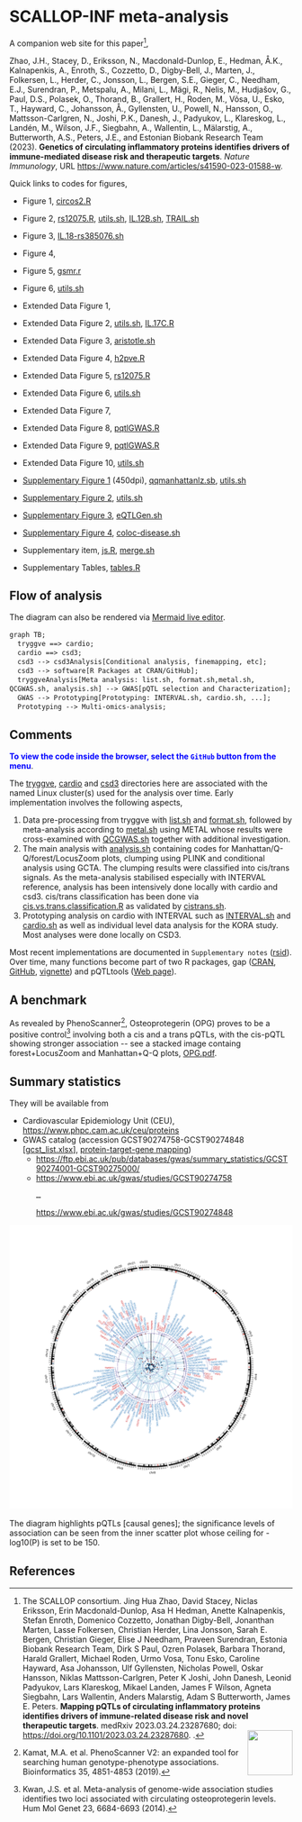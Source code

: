 # SCALLOP-INF meta-analysis

A companion web site for this paper[^medRxiv], 

Zhao, J.H., Stacey, D., Eriksson, N., Macdonald-Dunlop, E., Hedman, Å.K., Kalnapenkis, A., Enroth, S., Cozzetto, D., Digby-Bell, J., Marten, J., Folkersen, L., Herder, C., Jonsson, L., Bergen, S.E., Gieger, C., Needham, E.J., Surendran, P., Metspalu, A., Milani, L., Mägi, R., Nelis, M., Hudjašov, G., Paul, D.S., Polasek, O., Thorand, B., Grallert, H., Roden, M., Võsa, U., Esko, T., Hayward, C., Johansson, Å., Gyllensten, U., Powell, N., Hansson, O., Mattsson-Carlgren, N., Joshi, P.K., Danesh, J., Padyukov, L., Klareskog, L., Landén, M., Wilson, J.F., Siegbahn, A., Wallentin, L., Mälarstig, A., Butterworth, A.S., Peters, J.E., and Estonian Biobank Research Team (2023). **Genetics of circulating inflammatory proteins identifies drivers of immune-mediated disease risk and therapeutic targets**. *Nature Immunology*,
URL <https://www.nature.com/articles/s41590-023-01588-w>.

Quick links to codes for figures,

- Figure 1, [circos2.R](https://github.com/jinghuazhao/INF/blob/master/rsid/circos2.R)
- Figure 2, [rs12075.R](https://github.com/jinghuazhao/INF/blob/master/rsid/rs12075.R), [utils.sh](https://github.com/jinghuazhao/INF/blob/master/rsid/utils.sh), [IL.12B.sh](https://github.com/jinghuazhao/INF/blob/master/csd3/IL.12B.sh), [TRAIL.sh](https://github.com/jinghuazhao/INF/blob/master/csd3/TRAIL.sh)
- Figure 3, [IL.18-rs385076.sh](https://github.com/jinghuazhao/INF/blob/master/rsid/IL.18-rs385076.sh)
- Figure 4,
- Figure 5, [gsmr.r](https://github.com/jinghuazhao/INF/blob/master/workflow/scripts/gsmr.r)
- Figure 6, [utils.sh](https://github.com/jinghuazhao/INF/blob/master/rsid/utils.sh)

- Extended Data Figure 1,
- Extended Data Figure 2, [utils.sh](https://github.com/jinghuazhao/INF/blob/master/rsid/utils.sh), [IL.17C.R](https://github.com/jinghuazhao/INF/blob/master/rsid/IL.17C.R)
- Extended Data Figure 3, [aristotle.sh](https://github.com/jinghuazhao/INF/blob/master/csd3/aristotle.sh)
- Extended Data Figure 4, [h2pve.R](https://github.com/jinghuazhao/INF/blob/master/rsid/h2pve.R)
- Extended Data Figure 5, [rs12075.R](https://github.com/jinghuazhao/INF/blob/master/rsid/rs12075.R)
- Extended Data Figure 6, [utils.sh](https://github.com/jinghuazhao/INF/blob/master/rsid/utils.sh)
- Extended Data Figure 7,
- Extended Data Figure 8, [pqtlGWAS.R](https://github.com/jinghuazhao/INF/blob/master/rsid/pqtlGWAS.R)
- Extended Data Figure 9, [pqtlGWAS.R](https://github.com/jinghuazhao/INF/blob/master/rsid/pqtlGWAS.R)
- Extended Data Figure 10, [utils.sh](https://github.com/jinghuazhao/INF/blob/master/rsid/utils.sh)

- [Supplementary Figure 1](doc/manhattan-qq.pdf) (450dpi), [qqmanhattanlz.sb](https://github.com/jinghuazhao/INF/blob/master/rsid/qqmanhattanlz.sb), [utils.sh](https://github.com/jinghuazhao/INF/blob/master/rsid/utils.sh)
- [Supplementary Figure 2](doc/fp-lz.pdf), [utils.sh](https://github.com/jinghuazhao/INF/blob/master/rsid/utils.sh)
- [Supplementary Figure 3](doc/eQTLGen-INF.pdf), [eQTLGen.sh](https://github.com/jinghuazhao/INF/blob/master/rsid/eQTLGen.sh)
- [Supplementary Figure 4](doc/GWAS-INF.pdf), [coloc-disease.sh](https://github.com/jinghuazhao/INF/blob/master/rsid/coloc-disease.sh)

- Supplementary item, [js.R](https://github.com/jinghuazhao/INF/blob/master/csd3/js.R), [merge.sh](https://github.com/jinghuazhao/INF/blob/master/csd3/merge.sh)

- Supplementary Tables, [tables.R](https://github.com/jinghuazhao/INF/blob/master/rsid/tables.R)


## Flow of analysis

The diagram can also be rendered via [Mermaid live editor](https://mermaid-js.github.io/mermaid-live-editor/).

```mermaid
graph TB;
  tryggve ==> cardio;
  cardio ==> csd3;
  csd3 --> csd3Analysis[Conditional analysis, finemapping, etc];
  csd3 --> software[R Packages at CRAN/GitHub]; 
  tryggveAnalysis[Meta analysis: list.sh, format.sh,metal.sh, QCGWAS.sh, analysis.sh] --> GWAS[pQTL selection and Characterization];
  GWAS --> Prototyping[Prototyping: INTERVAL.sh, cardio.sh, ...];
  Prototyping --> Multi-omics-analysis;
```

## Comments

<font color="blue"><b>To view the code inside the browser, select the `GitHub` button from the menu</b></font>.

The [tryggve](tryggve), [cardio](cardio) and [csd3](csd3) directories here are associated with the named Linux cluster(s) used for the analysis over time. Early implementation involves the following aspects,

1. Data pre-processing from tryggve with [list.sh](tryggve/list.sh) and [format.sh](tryggve/format.sh), followed by meta-analysis according to [metal.sh](tryggve/metal.sh) using METAL whose results were cross-examined with [QCGWAS.sh](tryggve/QCGWAS.sh) together with additional investigation.
2. The main analysis with [analysis.sh](tryggve/analysis.sh) containing codes for Manhattan/Q-Q/forest/LocusZoom plots, clumping using PLINK and conditional analysis using GCTA. The clumping results were classified into cis/trans signals. As the meta-analysis stabilised especially with INTERVAL reference, analysis has been intensively done locally with cardio and csd3. cis/trans classification has been done via [cis.vs.trans.classification.R](cardio/cis.vs.trans.classification.R) as validated by [cistrans.sh](cardio/cistrans.sh).
3. Prototyping analysis on cardio with INTERVAL such as [INTERVAL.sh](tryggve/INTERVAL.sh) and [cardio.sh](cardio/cardio.sh) as well as individual level data analysis for the KORA study. Most analyses were done locally on CSD3.

Most recent implementations are documented in `Supplementary notes` ([rsid](rsid)). Over time, many functions become part of two R packages, gap ([CRAN](https://CRAN.R-project.org/package=gap), [GitHub](https://github.com/jinghuazhao/R/), [vignette](https://jinghuazhao.github.io/R/vignettes/gap.html)) and pQTLtools ([Web page](https://jinghuazhao.github.io/pQTLtools/)).

## A benchmark

As revealed by PhenoScanner[^phenoscanner], Osteoprotegerin (OPG) proves to be a positive control[^OPG] involving both a cis and a trans pQTLs, with the cis-pQTL showing stronger association -- see a stacked image containg forest+LocusZoom and Manhattan+Q-Q plots, [OPG.pdf](doc/OPG.pdf).

## Summary statistics

They will be available from 

* Cardiovascular Epidemiology Unit (CEU), <https://www.phpc.cam.ac.uk/ceu/proteins>
* GWAS catalog (accession GCST90274758-GCST90274848 [[gcst_list.xlsx](doc/gcst_list.xlsx)], [protein-target-gene mapping](https://github.com/jinghuazhao/INF/blob/master/doc/prot_target_gene.tsv))
    - <https://ftp.ebi.ac.uk/pub/databases/gwas/summary_statistics/GCST90274001-GCST90275000/>
    - <https://www.ebi.ac.uk/gwas/studies/GCST90274758><pre>&#x2026;</pre><https://www.ebi.ac.uk/gwas/studies/GCST90274848>

<p align="center"><img src="doc/circos.svg"></p>

The diagram highlights pQTLs [causal genes]; the significance levels of association can be seen from the inner scatter plot whose ceiling for -log10(P) is set to be 150.

## References

[^medRxiv]: The SCALLOP consortium. Jing Hua Zhao, David Stacey, Niclas Eriksson, Erin Macdonald-Dunlop, Asa H Hedman, Anette Kalnapenkis, Stefan Enroth, Domenico Cozzetto, Jonathan Digby-Bell, Jonanthan Marten, Lasse Folkersen, Christian Herder, Lina Jonsson, Sarah E. Bergen, Christian Gieger, Elise J Needham, Praveen Surendran, Estonia Biobank Research Team, Dirk S Paul, Ozren Polasek, Barbara Thorand, Harald Grallert, Michael Roden, Urmo Vosa, Tonu Esko, Caroline Hayward, Asa Johansson, Ulf Gyllensten, Nicholas Powell, Oskar Hansson, Niklas Mattsson-Carlgren, Peter K Joshi, John Danesh, Leonid Padyukov, Lars Klareskog, Mikael Landen, James F Wilson, Agneta Siegbahn, Lars Wallentin, Anders Malarstig, Adam S Butterworth, James E. Peters.
**Mapping pQTLs of circulating inflammatory proteins identifies drivers of immune-related disease risk and novel therapeutic targets**.
medRxiv 2023.03.24.23287680; doi: <https://doi.org/10.1101/2023.03.24.23287680>.
<img src="https://connect.medrxiv.org/qr/qr_img.php?id=2023.03.24.23287680" align="right" width=80 height=80>.

[^phenoscanner]: Kamat, M.A. et al. PhenoScanner V2: an expanded tool for searching human genotype-phenotype associations. Bioinformatics 35, 4851-4853 (2019).

[^OPG]: Kwan, J.S. et al. Meta-analysis of genome-wide association studies identifies two loci associated with circulating osteoprotegerin levels. Hum Mol Genet 23, 6684-6693 (2014).
